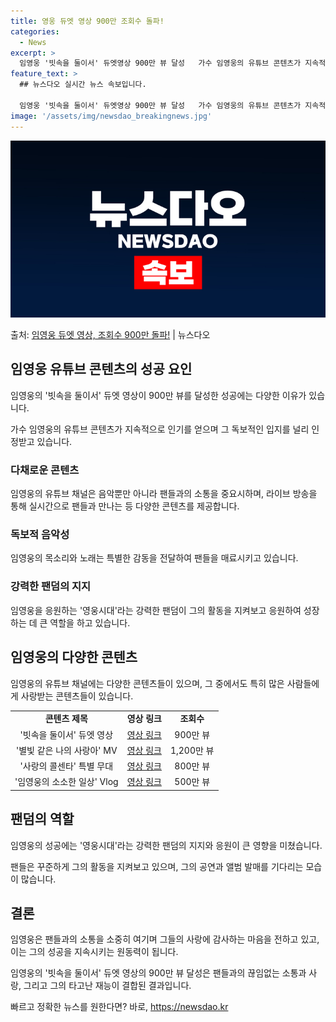 ```yaml
---
title: 영웅 듀엣 영상 900만 조회수 돌파!
categories:
  - News
excerpt: >
  임영웅 '빗속을 둘이서' 듀엣영상 900만 뷰 달성   가수 임영웅의 유튜브 콘텐츠가 지속적으로 인기를 얻으…
feature_text: >
  ## 뉴스다오 실시간 뉴스 속보입니다.

  임영웅 '빗속을 둘이서' 듀엣영상 900만 뷰 달성   가수 임영웅의 유튜브 콘텐츠가 지속적으로 인기를 얻으…
image: '/assets/img/newsdao_breakingnews.jpg'
---
```


![뉴스다오 속보](/assets/img/newsdao_breakingnews.jpg)

<p>출처: <a href="https://newsdao.kr/4618" rel="dofollow">임영웅 듀엣 영상, 조회수 900만 돌파!</a> | 뉴스다오</p>

<h2 data-ke-size="size26">임영웅 유튜브 콘텐츠의 성공 요인</h2>
임영웅의 '빗속을 둘이서' 듀엣 영상이 900만 뷰를 달성한 성공에는 다양한 이유가 있습니다.

<p data-ke-size="size16">가수 임영웅의 유튜브 콘텐츠가 지속적으로 인기를 얻으며 그 독보적인 입지를 널리 인정받고 있습니다.</p>

<h3><b>다채로운 콘텐츠</b></h3>
임영웅의 유튜브 채널은 음악뿐만 아니라 팬들과의 소통을 중요시하며, 라이브 방송을 통해 실시간으로 팬들과 만나는 등 다양한 콘텐츠를 제공합니다.

<h3><b>독보적 음악성</b></h3>
임영웅의 목소리와 노래는 특별한 감동을 전달하여 팬들을 매료시키고 있습니다.

<h3><b>강력한 팬덤의 지지</b></h3>
임영웅을 응원하는 '영웅시대'라는 강력한 팬덤이 그의 활동을 지켜보고 응원하여 성장하는 데 큰 역할을 하고 있습니다.

<h2 data-ke-size="size26">임영웅의 다양한 콘텐츠</h2>
임영웅의 유튜브 채널에는 다양한 콘텐츠들이 있으며, 그 중에서도 특히 많은 사람들에게 사랑받는 콘텐츠들이 있습니다.

<table>
   <tr>
      <td style="text-align: center; height: 17px;"><b>콘텐츠 제목</b></td>
      <td style="text-align: center; height: 17px;"><b>영상 링크</b></td>
      <td style="text-align: center; height: 17px;"><b>조회수</b></td>
   </tr>
   <tr>
      <td style="text-align: center; height: 17px;">'빗속을 둘이서' 듀엣 영상</td>
      <td style="text-align: center; height: 17px;"><a href="https://newsdao.kr/4618">영상 링크</a></td>
      <td style="text-align: center; height: 17px;">900만 뷰</td>
   </tr>
   <tr>
      <td style="text-align: center; height: 17px;">'별빛 같은 나의 사랑아' MV</td>
      <td style="text-align: center; height: 17px;"><a href="#">영상 링크</a></td>
      <td style="text-align: center; height: 17px;">1,200만 뷰</td>
   </tr>
   <tr>
      <td style="text-align: center; height: 17px;">'사랑의 콜센타' 특별 무대</td>
      <td style="text-align: center; height: 17px;"><a href="#">영상 링크</a></td>
      <td style="text-align: center; height: 17px;">800만 뷰</td>
   </tr>
   <tr>
      <td style="text-align: center; height: 17px;">'임영웅의 소소한 일상' Vlog</td>
      <td style="text-align: center; height: 17px;"><a href="#">영상 링크</a></td>
      <td style="text-align: center; height: 17px;">500만 뷰</td>
   </tr>
</table>

<h2 data-ke-size="size26">팬덤의 역할</h2>
임영웅의 성공에는 '영웅시대'라는 강력한 팬덤의 지지와 응원이 큰 영향을 미쳤습니다.

<p data-ke-size="size16">팬들은 꾸준하게 그의 활동을 지켜보고 있으며, 그의 공연과 앨범 발매를 기다리는 모습이 많습니다.</p>

<h2 data-ke-size="size26">결론</h2>
임영웅은 팬들과의 소통을 소중히 여기며 그들의 사랑에 감사하는 마음을 전하고 있고, 이는 그의 성공을 지속시키는 원동력이 됩니다.

<p data-ke-size="size16">임영웅의 '빗속을 둘이서' 듀엣 영상의 900만 뷰 달성은 팬들과의 끊임없는 소통과 사랑, 그리고 그의 타고난 재능이 결합된 결과입니다.</p> 

빠르고 정확한 뉴스를 원한다면? 바로, <a href="https://newsdao.kr" rel="dofollow">https://newsdao.kr</a>


    
